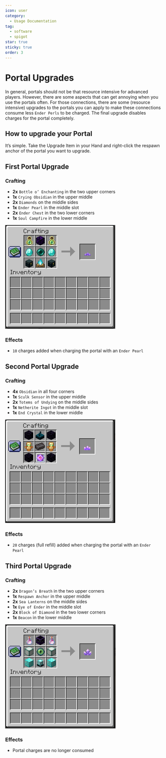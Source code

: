```yaml
---
icon: user
category:
  - Usage Documentation
tag:
  - software
  - spigot
star: true
sticky: true
order: 3
---
```


# Portal Upgrades

In general, portals should not be that resource intensive for advanced players. However, there are some aspects that can get annoying when you use the portals often. For those connections, there are some (resource intensive) upgrades to the portals you can apply to make these connections consume less `Ender Perls` to be charged. The final upgrade disables charges for the portal completely.

## How to upgrade your Portal

It’s simple. Take the Upgrade Item in your Hand and right-click the respawn anchor of the portal you want to upgrade.

## First Portal Upgrade

### Crafting

  - **2x** `Bottle o’ Enchanting` in the two upper corners
  - **1x** `Crying Obsidian` in the upper middle
  - **2x** `Diamonds` on the middle sides
  - **1x** `Ender Pearl` in the middle slot
  - **2x** `Ender Chest` in the two lower corners
  - **1x** `Soul Campfire` in the lower middle

![img](./img/1stUpgradeCrafting.PNG)

### Effects

  - `10` charges added when charging the portal with an `Ender Pearl`

 
## Second Portal Upgrade

### Crafting

  - **4x** `Obsidian` in all four corners
  - **1x** `Sculk Sensor` in the upper middle
  - **2x** `Totems of Undying` on the middle sides
  - **1x** `Netherite Ingot` in the middle slot
  - **1x** `End Crystal` in the lower middle

![img](./img/2ndUpgradeCrafting.PNG)

### Effects

  - `20` charges (full refill) added when charging the portal with an `Ender Pearl`

 
## Third Portal Upgrade

### Crafting

  - **2x** `Dragon’s Breath` in the two upper corners
  - **1x** `Respawn Anchor` in the upper middle
  - **2x** `Sea Lanterns` on the middle sides
  - **1x** `Eye of Ender` in the middle slot
  - **2x** `Block of Diamond` in the two lower corners
  - **1x** `Beacon` in the lower middle

![img](./img/3rdUpgradeCrafting.PNG)

### Effects

  - Portal charges are no longer consumed
